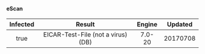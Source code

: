 #### eScan
| Infected      | Result      | Engine      | Updated      |
|:-------------:|:-----------:|:-----------:|:------------:|
| true | EICAR-Test-File (not a virus)(DB) | 7.0-20 | 20170708 |

